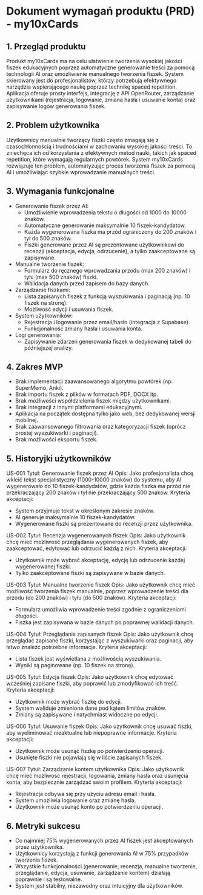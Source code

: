 # Dokument wymagań produktu (PRD) - my10xCards
## 1. Przegląd produktu
Produkt my10xCards ma na celu ułatwienie tworzenia wysokiej jakości fiszek edukacyjnych poprzez automatyczne generowanie treści za pomocą technologii AI oraz umożliwienie manualnego tworzenia fiszek. System skierowany jest do profesjonalistów, którzy potrzebują efektywnego narzędzia wspierającego naukę poprzez technikę spaced repetition. Aplikacja oferuje prosty interfejs, integrację z API OpenRouter, zarządzanie użytkownikami (rejestracja, logowanie, zmiana hasła i usuwanie konta) oraz zapisywanie logów generowania fiszek.

## 2. Problem użytkownika
Użytkownicy manualnie tworzący fiszki często zmagają się z czasochłonnością i trudnościami w zachowaniu wysokiej jakości treści. To zniechęca ich od korzystania z efektywnych metod nauki, takich jak spaced repetition, które wymagają regularnych powtórek. System my10xCards rozwiązuje ten problem, automatyzując proces tworzenia fiszek za pomocą AI i umożliwiając szybkie wprowadzanie manualnych treści.

## 3. Wymagania funkcjonalne
- Generowanie fiszek przez AI:
  - Umożliwienie wprowadzenia tekstu o długości od 1000 do 10000 znaków.
  - Automatyczne generowanie maksymalnie 10 fiszek-kandydatów.
  - Każda wygenerowana fiszka ma przód ograniczony do 200 znaków i tył do 500 znaków.
  - Fiszki generowane przez AI są prezentowane użytkownikowi do recenzji (akceptacja, edycja, odrzucenie), a tylko zaakceptowane są zapisywane.
- Manualne tworzenie fiszek:
  - Formularz do ręcznego wprowadzania przodu (max 200 znaków) i tyłu (max 500 znaków) fiszki.
  - Walidacja danych przed zapisem do bazy danych.
- Zarządzanie fiszkami:
  - Lista zapisanych fiszek z funkcją wyszukiwania i paginacją (np. 10 fiszek na stronę).
  - Możliwość edycji i usuwania fiszek.
- System użytkowników:
  - Rejestracja i logowanie przez email/hasło (integracja z Supabase).
  - Funkcjonalność zmiany hasła i usuwania konta.
- Logi generowania:
  - Zapisywanie zdarzeń generowania fiszek w dedykowanej tabeli do późniejszej analizy.

## 4. Zakres MVP
- Brak implementacji zaawansowanego algorytmu powtórek (np. SuperMemo, Anki).
- Brak importu fiszek z plików w formatach PDF, DOCX itp.
- Brak możliwości współdzielenia fiszek między użytkownikami.
- Brak integracji z innymi platformami edukacyjnymi.
- Aplikacja na początek dostępna tylko jako web, bez dedykowanej wersji mobilnej.
- Brak zaawansowanego filtrowania oraz kategoryzacji fiszek (oprócz prostej wyszukiwarki i paginacji).
- Brak możliwości eksportu fiszek.

## 5. Historyjki użytkowników

US-001
Tytuł: Generowanie fiszek przez AI
Opis: Jako profesjonalista chcę wkleić tekst specjalistyczny (1000-10000 znaków) do systemu, aby AI wygenerowało do 10 fiszek-kandydatów, gdzie każda fiszka ma przód nie przekraczający 200 znaków i tył nie przekraczający 500 znaków.
Kryteria akceptacji:
- System przyjmuje tekst w określonym zakresie znaków.
- AI generuje maksymalnie 10 fiszek-kandydatów.
- Wygenerowane fiszki są prezentowane do recenzji przez użytkownika.

US-002
Tytuł: Recenzja wygenerowanych fiszek
Opis: Jako użytkownik chcę mieć możliwość przeglądania wygenerowanych fiszek, aby zaakceptować, edytować lub odrzucić każdą z nich.
Kryteria akceptacji:
- Użytkownik może wybrać akceptację, edycję lub odrzucenie każdej wygenerowanej fiszki.
- Tylko zaakceptowane fiszki są zapisywane w bazie danych.

US-003
Tytuł: Manualne tworzenie fiszek
Opis: Jako użytkownik chcę mieć możliwość tworzenia fiszek manualnie, poprzez wprowadzenie treści dla przodu (do 200 znaków) i tyłu (do 500 znaków).
Kryteria akceptacji:
- Formularz umożliwia wprowadzenie treści zgodnie z ograniczeniami długości.
- Fiszka jest zapisywana w bazie danych po poprawnej walidacji danych.

US-004
Tytuł: Przeglądanie zapisanych fiszek
Opis: Jako użytkownik chcę przeglądać zapisane fiszki, korzystając z wyszukiwarki oraz paginacji, aby łatwo znaleźć potrzebne informacje.
Kryteria akceptacji:
- Lista fiszek jest wyświetlana z możliwością wyszukiwania.
- Wyniki są paginowane (np. 10 fiszek na stronę).

US-005
Tytuł: Edycja fiszek
Opis: Jako użytkownik chcę edytować wcześniej zapisane fiszki, aby poprawić lub zmodyfikować ich treść.
Kryteria akceptacji:
- Użytkownik może wybrać fiszkę do edycji.
- System waliduje zmienione dane pod kątem limitów znaków.
- Zmiany są zapisywane i natychmiast widoczne po edycji.

US-006
Tytuł: Usuwanie fiszek
Opis: Jako użytkownik chcę usuwać fiszki, aby wyeliminować nieaktualne lub niepoprawne informacje.
Kryteria akceptacji:
- Użytkownik może usunąć fiszkę po potwierdzeniu operacji.
- Usunięte fiszki nie pojawiają się w liście zapisanych fiszek.

US-007
Tytuł: Zarządzanie kontem użytkownika
Opis: Jako użytkownik chcę mieć możliwość rejestracji, logowania, zmiany hasła oraz usunięcia konta, aby bezpiecznie zarządzać swoim profilem.
Kryteria akceptacji:
- Rejestracja odbywa się przy użyciu adresu email i hasła.
- System umożliwia logowanie oraz zmianę hasła.
- Użytkownik może usunąć konto po potwierdzeniu operacji.

## 6. Metryki sukcesu
- Co najmniej 75% wygenerowanych przez AI fiszek jest akceptowanych przez użytkownika.
- Użytkownicy korzystają z funkcji generowania AI w 75% przypadków tworzenia fiszek.
- Wszystkie funkcjonalności (generowanie, recenzja, manualne tworzenie, przeglądanie, edycja, usuwanie, zarządzanie kontem) działają poprawnie i są testowalne.
- System jest stabilny, niezawodny oraz intuicyjny dla użytkowników. 